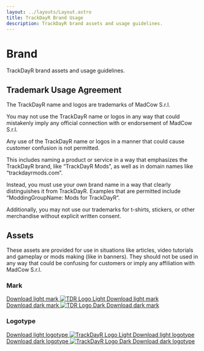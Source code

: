 ```yaml
---
layout: ../layouts/Layout.astro
title: TrackDayR Brand Usage
description: TrackDayR brand assets and usage guidelines.
---
```


# Brand

TrackDayR brand assets and usage guidelines.

## Trademark Usage Agreement

The TrackDayR name and logos are trademarks of MadCow S.r.l.

You may not use the TrackDayR name or logos in any way that could mistakenly imply any official connection with or
endorsement of MadCow S.r.l.

Any use of the TrackDayR name or logos in a manner that could cause customer confusion is not permitted.

This includes naming a product or service in a way that emphasizes the TrackDayR brand, like “TrackDayR Mods”, as
well as in domain names like “trackdayrmods.com”.

Instead, you must use your own brand name in a way that clearly distinguishes it from TrackDayR. Examples that are
permitted include “ModdingGroupName: Mods for TrackDayR”.

Additionally, you may not use our trademarks for t-shirts, stickers, or other merchandise without explicit written
consent.

## Assets

These assets are provided for use in situations like articles, video tutorials and gameplay or mods making (like in
banners). They should not be used in any way that could be confusing for customers or imply any affiliation with MadCow
S.r.l.

### Mark

<div class="sm:flex gap-2 mt-[-1.25em]">
    <div>
        <a href="/assets/logos/TDR-Light.svg" download>
            <span class="sr-only">Download light mark</span>
            <img class="max-w-xs w-full bg-slate-900 p-2 rounded" src="/assets/logos/TDR-Light.svg" alt="TDR Logo Light" title="Download light mark">
        </a>
        <a href="/assets/logos/TDR-Light.svg" download>Download light mark</a>
    </div>
    <div>
        <a href="/assets/logos/TDR-Dark.svg" download>
            <span class="sr-only">Download dark mark</span>
            <img class="max-w-xs w-full bg-white p-2 rounded" src="/assets/logos/TDR-Dark.svg" alt="TDR Logo Dark" title="Download dark mark">
        </a>
        <a href="/assets/logos/TDR-Dark.svg" download>Download dark mark</a>
    </div>    
</div>

### Logotype

<div class="sm:flex gap-2 mt-[-1.25em]">
    <div>
        <a href="/assets/logos/TrackDayR-Light.svg" download>
            <span class="sr-only">Download light logotype</span>
            <img class="max-w-xs w-full bg-slate-900 p-2 rounded" src="/assets/logos/TrackDayR-Light.svg" alt="TrackDayR Logo Light" title="Download light logotype">
        </a>
        <a href="/assets/logos/TrackDayR-Light.svg" download>Download light logotype</a>
    </div>
    <div>
        <a href="/assets/logos/TrackDayR-Dark.svg" download>
            <span class="sr-only">Download dark logotype</span>
            <img class="max-w-xs w-full bg-white p-2 rounded" src="/assets/logos/TrackDayR-Dark.svg" alt="TrackDayR Logo Dark" title="Download dark logotype">
        </a>
        <a href="/assets/logos/TrackDayR-Dark.svg" download>Download dark logotype</a>
    </div>    
</div>